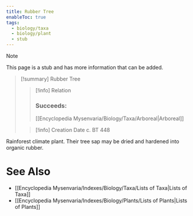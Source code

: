 ```yaml
---
title: Rubber Tree
enableToc: true
tags:
  - biology/taxa
  - biology/plant
  - stub
---
```


> [!note]
> This page is a stub and has more information that can be added.

> [!summary] Rubber Tree
> > [!info] Relation
> > ### Succeeds:
> > [[Encyclopedia Mysenvaria/Biology/Taxa/Arboreal|Arboreal]]
>
> > [!info] Creation Date
> > c. BT 448

Rainforest climate plant. Their tree sap may be dried and hardened into organic rubber.

# See Also
- [[Encyclopedia Mysenvaria/Indexes/Biology/Taxa/Lists of Taxa|Lists of Taxa]]
- [[Encyclopedia Mysenvaria/Indexes/Biology/Plants/Lists of Plants|Lists of Plants]]
